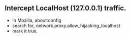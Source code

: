 ## Intercept LocalHost (127.0.0.1) traffic.
- In Mozilla, about:config
- search for, network.proxy.allow_hijacking_localhost
- mark it true.
